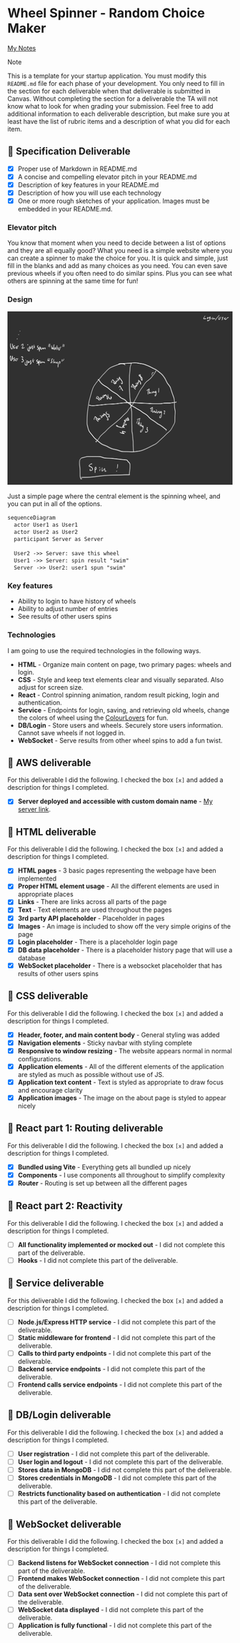 # Wheel Spinner - Random Choice Maker

[My Notes](notes.md)


> [!NOTE]
>  This is a template for your startup application. You must modify this `README.md` file for each phase of your development. You only need to fill in the section for each deliverable when that deliverable is submitted in Canvas. Without completing the section for a deliverable the TA will not know what to look for when grading your submission. Feel free to add additional information to each deliverable description, but make sure you at least have the list of rubric items and a description of what you did for each item.

## 🚀 Specification Deliverable

- [x] Proper use of Markdown in README.md
- [x] A concise and compelling elevator pitch in your README.md
- [x] Description of key features in your README.md
- [x] Description of how you will use each technology
- [x] One or more rough sketches of your application. Images must be embedded in your README.md.

### Elevator pitch

You know that moment when you need to decide between a list of options and they are all equally good? What you need is a simple website where you can create a spinner to make the choice for you. It is quick and simple, just fill in the blanks and add as many choices as you need. You can even save previous wheels if you often need to do similar spins. Plus you can see what others are spinning at the same time for fun!

### Design

![Design image](public/DesignDrawing.jpg)

Just a simple page where the central element is the spinning wheel, and you can put in all of the options.

```mermaid
sequenceDiagram
  actor User1 as User1
  actor User2 as User2
  participant Server as Server

  User2 ->> Server: save this wheel
  User1 ->> Server: spin result "swim"
  Server ->> User2: user1 spun "swim"
```

### Key features

- Ability to login to have history of wheels
- Ability to adjust number of entries
- See results of other users spins

### Technologies

I am going to use the required technologies in the following ways.

- **HTML** - Organize main content on page, two primary pages: wheels and login.
- **CSS** - Style and keep text elements clear and visually separated. Also adjust for screen size.
- **React** - Control spinning animation, random result picking, login and authentication.
- **Service** - Endpoints for login, saving, and retrieving old wheels, change the colors of wheel using the [ColourLovers](https://www.colourlovers.com/api#palettes) for fun.
- **DB/Login** - Store users and wheels. Securely store users information. Cannot save wheels if not logged in.
- **WebSocket** - Serve results from other wheel spins to add a fun twist.

## 🚀 AWS deliverable

For this deliverable I did the following. I checked the box `[x]` and added a description for things I completed.

- [x] **Server deployed and accessible with custom domain name** - [My server link](https://ecdye.click).

## 🚀 HTML deliverable

For this deliverable I did the following. I checked the box `[x]` and added a description for things I completed.

- [x] **HTML pages** - 3 basic pages representing the webpage have been implemented
- [x] **Proper HTML element usage** - All the different elements are used in appropriate places
- [x] **Links** - There are links across all parts of the page
- [x] **Text** - Text elements are used throughout the pages
- [x] **3rd party API placeholder** - Placeholder in pages
- [x] **Images** - An image is included to show off the very simple origins of the page
- [x] **Login placeholder** - There is a placeholder login page
- [x] **DB data placeholder** - There is a placeholder history page that will use a database
- [x] **WebSocket placeholder** - There is a websocket placeholder that has results of other users spins

## 🚀 CSS deliverable

For this deliverable I did the following. I checked the box `[x]` and added a description for things I completed.

- [x] **Header, footer, and main content body** - General styling was added
- [x] **Navigation elements** - Sticky navbar with styling complete
- [x] **Responsive to window resizing** - The website appears normal in normal configurations.
- [x] **Application elements** - All of the different elements of the application are styled as much as possible without use of JS.
- [x] **Application text content** - Text is styled as appropriate to draw focus and encourage clarity
- [x] **Application images** - The image on the about page is styled to appear nicely

## 🚀 React part 1: Routing deliverable

For this deliverable I did the following. I checked the box `[x]` and added a description for things I completed.

- [x] **Bundled using Vite** - Everything gets all bundled up nicely
- [x] **Components** - I use components all throughout to simplify complexity
- [x] **Router** - Routing is set up between all the different pages

## 🚀 React part 2: Reactivity

For this deliverable I did the following. I checked the box `[x]` and added a description for things I completed.

- [ ] **All functionality implemented or mocked out** - I did not complete this part of the deliverable.
- [ ] **Hooks** - I did not complete this part of the deliverable.

## 🚀 Service deliverable

For this deliverable I did the following. I checked the box `[x]` and added a description for things I completed.

- [ ] **Node.js/Express HTTP service** - I did not complete this part of the deliverable.
- [ ] **Static middleware for frontend** - I did not complete this part of the deliverable.
- [ ] **Calls to third party endpoints** - I did not complete this part of the deliverable.
- [ ] **Backend service endpoints** - I did not complete this part of the deliverable.
- [ ] **Frontend calls service endpoints** - I did not complete this part of the deliverable.

## 🚀 DB/Login deliverable

For this deliverable I did the following. I checked the box `[x]` and added a description for things I completed.

- [ ] **User registration** - I did not complete this part of the deliverable.
- [ ] **User login and logout** - I did not complete this part of the deliverable.
- [ ] **Stores data in MongoDB** - I did not complete this part of the deliverable.
- [ ] **Stores credentials in MongoDB** - I did not complete this part of the deliverable.
- [ ] **Restricts functionality based on authentication** - I did not complete this part of the deliverable.

## 🚀 WebSocket deliverable

For this deliverable I did the following. I checked the box `[x]` and added a description for things I completed.

- [ ] **Backend listens for WebSocket connection** - I did not complete this part of the deliverable.
- [ ] **Frontend makes WebSocket connection** - I did not complete this part of the deliverable.
- [ ] **Data sent over WebSocket connection** - I did not complete this part of the deliverable.
- [ ] **WebSocket data displayed** - I did not complete this part of the deliverable.
- [ ] **Application is fully functional** - I did not complete this part of the deliverable.
